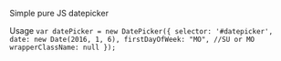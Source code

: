 Simple pure JS datepicker

Usage
    `var datePicker = new DatePicker({
        selector: '#datepicker',
        date: new Date(2016, 1, 6),
        firstDayOfWeek: "MO", //SU or MO
        wrapperClassName: null
    });`
